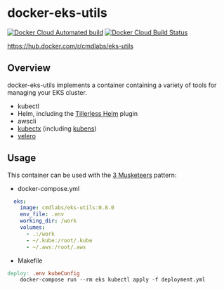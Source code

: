 # docker-eks-utils
[![Docker Cloud Automated build](https://img.shields.io/docker/cloud/automated/cmdlabs/eks-utils.svg)](https://hub.docker.com/r/cmdlabs/eks-utils) [![Docker Cloud Build Status](https://img.shields.io/docker/cloud/build/cmdlabs/eks-utils.svg)](https://hub.docker.com/r/cmdlabs/eks-utils/builds)

https://hub.docker.com/r/cmdlabs/eks-utils

## Overview

docker-eks-utils implements a container containing a variety of tools for managing your EKS cluster.

  * kubectl
  * Helm, including the [Tillerless Helm][] plugin
  * awscli
  * [kubectx][] (including [kubens][])
  * [velero][]

[Tillerless Helm]: https://github.com/rimusz/helm-tiller
[kubectx]: https://github.com/ahmetb/kubectx
[kubens]: https://github.com/ahmetb/kubectx/blob/master/kubens
[velero]: https://github.com/heptio/velero

## Usage

This container can be used with the [3 Musketeers][] pattern:

  * docker-compose.yml
```yml
  eks:
    image: cmdlabs/eks-utils:0.8.0
    env_file: .env
    working_dir: /work
    volumes:
      - .:/work
      - ~/.kube:/root/.kube
      - ~/.aws:/root/.aws
```

  * Makefile
```Makefile
deploy: .env kubeConfig
	docker-compose run --rm eks kubectl apply -f deployment.yml
```

[3 Musketeers]: https://3musketeers.io/
